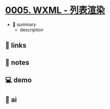 # [0005. WXML - 列表渲染](https://github.com/Tdahuyou/miniprogram-wechat/tree/main/0005.%20WXML%20-%20%E5%88%97%E8%A1%A8%E6%B8%B2%E6%9F%93)

- 📝 summary
  - description

## 🔗 links
## 📒 notes
## 💻 demo
## 🤖 ai